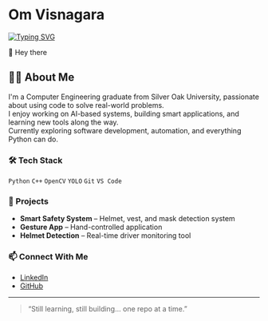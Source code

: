 # Om Visnagara

[![Typing SVG](https://readme-typing-svg.demolab.com/?lines=Python+Developer;Software+Engineering+Enthusiast;Building+Real-world+Projects;Learning+AI+step+by+step)](https://git.io/typing-svg)

👋 Hey there

## 👨‍💻 About Me

I'm a Computer Engineering graduate from Silver Oak University, passionate about using code to solve real-world problems.  
I enjoy working on AI-based systems, building smart applications, and learning new tools along the way.  
Currently exploring software development, automation, and everything Python can do.

### 🛠 Tech Stack
`Python` `C++` `OpenCV` `YOLO` `Git` `VS Code`

### 🚀 Projects
- **Smart Safety System** – Helmet, vest, and mask detection system
- **Gesture App** – Hand-controlled application
- **Helmet Detection** – Real-time driver monitoring tool

### 📫 Connect With Me
- [LinkedIn](https://www.linkedin.com/in/omvisnagara/)
- [GitHub](https://github.com/OmVisnagara)

---
> “Still learning, still building... one repo at a time.”

<!--
**OmVisnagara/OmVisnagara** is a ✨ _special_ ✨ repository because its `README.md` (this file) appears on your GitHub profile.

Here are some ideas to get you started:

- 🔭 I’m currently working on ...
- 🌱 I’m currently learning ...
- 👯 I’m looking to collaborate on ...
- 🤔 I’m looking for help with ...
- 💬 Ask me about ...
- 📫 How to reach me: ...
- 😄 Pronouns: ...
- ⚡ Fun fact: ...
-->
